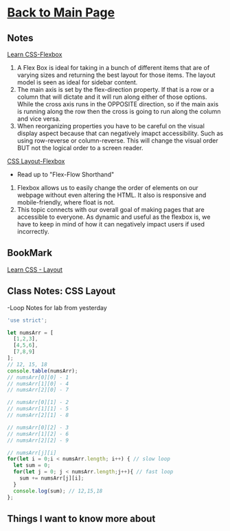 # [Back to Main Page](https://reecerenninger.github.io/reading-notes/)

## Notes

[Learn CSS-Flexbox](https://web.dev/learn/css/flexbox/)

1. A Flex Box is ideal for taking in a bunch of different items that are of varying sizes and returning the best layout for those items.  The layout model is seen as ideal for sidebar content.
2. The main axis is set by the flex-direction property.  If that is a row or a column that will dictate and it will run along either of those options. While the cross axis runs in the OPPOSITE direction, so if the main axis is running along the row then the cross is going to run along the column and vice versa.
3. When reorganizing properties you have to be careful on the visual display aspect because that can negatively imapct accessibility.  Such as using row-reverse or column-reverse. This will change the visual order BUT not the logical order to a screen reader.

[CSS Layout-Flexbox](https://developer.mozilla.org/en-US/docs/Learn/CSS/CSS_layout/Flexbox)

- Read up to "Flex-Flow Shorthand"

1. Flexbox allows us to easily change the order of elements on our webpage without even altering the HTML. It also is responsive and mobile-friendly, where float is not.
2. This topic connects with our overall goal of making pages that are accessible to everyone.  As dynamic and useful as the flexbox is, we have to keep in mind of how it can negatively impact users if used incorrectly.

## BookMark

[Learn CSS - Layout](https://web.dev/learn/css/layout/)

## Class Notes: CSS Layout

-Loop Notes for lab from yesterday

```js
'use strict';

let numsArr = [
  [1,2,3],
  [4,5,6],
  [7,8,9]
];
// 12, 15, 18
console.table(numsArr);
// numsArr[0][0] - 1
// numsArr[1][0] - 4
// numsArr[2][0] - 7

// numsArr[0][1] - 2
// numsArr[1][1] - 5
// numsArr[2][1] - 8

// numsArr[0][2] - 3
// numsArr[1][2] - 6
// numsArr[2][2] - 9

// numsArr[j][i]
for(let i = 0;i < numsArr.length; i++) { // slow loop
  let sum = 0;
  for(let j = 0; j < numsArr.length;j++){ // fast loop
    sum += numsArr[j][i];
  }
  console.log(sum); // 12,15,18
};
```

## Things I want to know more about

